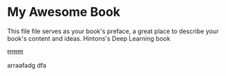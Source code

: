 # My Awesome Book

This file file serves as your book's preface, a great place to describe your book's content and ideas.
Hintons's Deep Learning book

tttttttt

arraafadg dfa